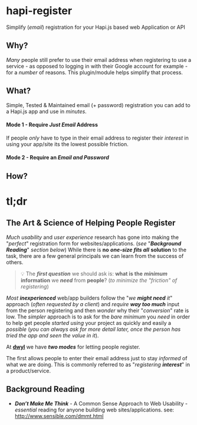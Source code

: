 # hapi-register

Simplify (*email*) registration for your Hapi.js based web Application or API

## Why?

*Many* people still prefer to use their email address when registering
to use a service - as opposed to logging in with their Google account
for example - for a *number* of reasons.
This plugin/module helps simplify that process.

## What?

Simple, Tested & Maintained email (+ password) registration you can add
to a Hapi.js app and use in *minutes*.


#### Mode 1 - Require *Just Email* Address

If people *only* have to type in their email address to register their *interest* in using your app/site its the lowest possible friction.


#### Mode 2 - Require an *Email and Password*


## How?


# tl;dr

## The Art & Science of Helping People Register

*Much* *usability* and *user experience* research has gone into making
the "*perfect*" registration form for websites/applications.
(*see* "***Background Reading***" *section below*)
While there is **no** ***one-size fits all*** **solution** to the task,
there are a few general principals we can learn from the success of others.

> :bulb: The ***first question*** we should ask is:
**what is the** ***minimum*** **information** we
***need*** from **people**? (*to minimize the "friction" of registering*)

*Most* ***inexperienced*** web/app builders follow the "*we* ***might need*** *it*" approach (*often requested by a client*)
and *require* ***way too much***
input from the person registering and then *wonder* why their "*conversion*"
rate is low. The *simpler* approach is to ask for the *bare minimum*
you *need* in order to help get people *started using* your project as
quickly and easily a *possible* (*you can always ask for more detail later, once the person has tried the app and seen the value in it*).

At [**dwyl**](https://github.com/dwyl) we have ***two modes*** for letting people register.

The first allows people to enter their
email address just to stay *informed* of what we are doing. This is commonly
referred to as "*registering* ***interest***" in a product/service.


## Background Reading

+ ***Don’t Make Me Think*** - A Common Sense Approach to Web Usability -
*essential* reading for anyone building web sites/applications. see: http://www.sensible.com/dmmt.html

